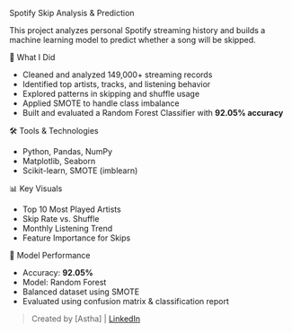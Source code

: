 Spotify Skip Analysis & Prediction

This project analyzes personal Spotify streaming history and builds a machine learning model to predict whether a song will be skipped.

📌 What I Did

* Cleaned and analyzed 149,000+ streaming records
* Identified top artists, tracks, and listening behavior
* Explored patterns in skipping and shuffle usage
* Applied SMOTE to handle class imbalance
* Built and evaluated a Random Forest Classifier with **92.05% accuracy**

🛠️ Tools & Technologies

* Python, Pandas, NumPy
* Matplotlib, Seaborn
* Scikit-learn, SMOTE (imblearn)

📊 Key Visuals

* Top 10 Most Played Artists
* Skip Rate vs. Shuffle
* Monthly Listening Trend
* Feature Importance for Skips

🤖 Model Performance

* Accuracy: **92.05%**
* Model: Random Forest
* Balanced dataset using SMOTE
* Evaluated using confusion matrix & classification report

> Created by [Astha] | [LinkedIn](https://www.linkedin.com/in/astha-pathak-160256251/)
